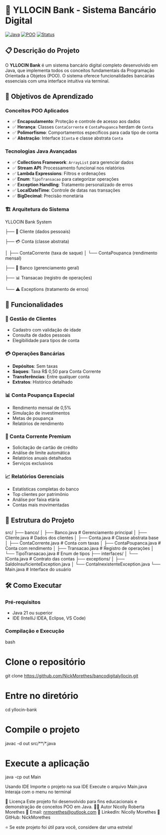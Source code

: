 # 🏦 YLLOCIN Bank - Sistema Bancário Digital

[![Java](https://img.shields.io/badge/Java-21-orange.svg)](https://www.oracle.com/java/)
[![POO](https://img.shields.io/badge/Paradigma-Orientado%20a%20Objetos-blue.svg)]()
[![Status](https://img.shields.io/badge/Status-Concluído-green.svg)]()

## 📋 Descrição do Projeto

O **YLLOCIN Bank** é um sistema bancário digital completo desenvolvido em Java, que implementa todos os conceitos fundamentais da Programação Orientada a Objetos (POO). O sistema oferece funcionalidades bancárias essenciais com uma interface intuitiva via terminal.

## 🎯 Objetivos de Aprendizado

### Conceitos POO Aplicados
- ✅ **Encapsulamento**: Proteção e controle de acesso aos dados
- ✅ **Herança**: Classes `ContaCorrente` e `ContaPoupanca` herdam de `Conta`
- ✅ **Polimorfismo**: Comportamentos específicos para cada tipo de conta
- ✅ **Abstração**: Interface `IConta` e classe abstrata `Conta`

### Tecnologias Java Avançadas
- ✅ **Collections Framework**: `ArrayList` para gerenciar dados
- ✅ **Stream API**: Processamento funcional nos relatórios
- ✅ **Lambda Expressions**: Filtros e ordenações
- ✅ **Enum**: `TipoTransacao` para categorizar operações
- ✅ **Exception Handling**: Tratamento personalizado de erros
- ✅ **LocalDateTime**: Controle de datas nas transações
- ✅ **BigDecimal**: Precisão monetária

### 🏗️ Arquitetura do Sistema

YLLOCIN Bank System

├── 👤 Cliente (dados pessoais)

├── 💳 Conta (classe abstrata)

│   ├── ContaCorrente (taxa de saque)
│   └── ContaPoupanca (rendimento mensal)

├── 🏦 Banco (gerenciamento geral)

├── 📊 Transacao (registro de operações)

└── ⚠️ Exceptions (tratamento de erros)

## 🚀 Funcionalidades

### 👤 Gestão de Clientes
- Cadastro com validação de idade
- Consulta de dados pessoais
- Elegibilidade para tipos de conta

### 💳 Operações Bancárias
- **Depósitos**: Sem taxas
- **Saques**: Taxa R$ 0,50 para Conta Corrente
- **Transferências**: Entre qualquer conta
- **Extratos**: Histórico detalhado

### 📊 Conta Poupança Especial
- Rendimento mensal de 0,5%
- Simulação de investimentos
- Metas de poupança
- Relatórios de rendimento

### 💼 Conta Corrente Premium
- Solicitação de cartão de crédito
- Análise de limite automática
- Relatórios anuais detalhados
- Serviços exclusivos

### 📈 Relatórios Gerenciais
- Estatísticas completas do banco
- Top clientes por patrimônio
- Análise por faixa etária
- Contas mais movimentadas

## 📁 Estrutura do Projeto
src/
├── banco/
│   ├── Banco.java                 # Gerenciamento principal
│   ├── Cliente.java               # Dados dos clientes
│   ├── Conta.java                 # Classe abstrata base
│   ├── ContaCorrente.java         # Conta com taxas
│   ├── ContaPoupanca.java         # Conta com rendimento
│   ├── Transacao.java             # Registro de operações
│   └── TipoTransacao.java         # Enum de tipos
├── interfaces/
│   └── IConta.java                # Contrato das contas
├── exceptions/
│   ├── SaldoInsuficienteException.java
│   └── ContaInexistenteException.java
└── Main.java                      # Interface do usuário

## 🛠️ Como Executar

### Pré-requisitos
- Java 21 ou superior
- IDE (IntelliJ IDEA, Eclipse, VS Code)

### Compilação e Execução

bash
# Clone o repositório
git clone https://github.com/NickMorethes/bancodigitalyllocin.git

# Entre no diretório
cd yllocin-bank

# Compile o projeto
javac -d out src/**/*.java

# Execute a aplicação
java -cp out Main

Usando IDE
Importe o projeto na sua IDE
Execute o arquivo Main.java
Interaja com o menu no terminal

📄 Licença
Este projeto foi desenvolvido para fins educacionais e demonstração de conceitos POO em Java.
👨‍💻 Autor
Nicolly Roberta Morethes
📧 Email: nrmorethes@outlook.com
💼 LinkedIn: Nicolly Morethes
🐙 GitHub: NickMorethes


⭐ Se este projeto foi útil para você, considere dar uma estrela!
